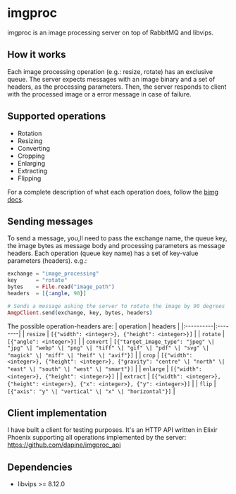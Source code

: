 # imgproc

imgproc is an image processing server on top of RabbitMQ and libvips.

## How it works
Each image processing operation (e.g.: resize, rotate) has an exclusive queue. The server expects messages with an image binary and a set of headers, as the processing parameters.
Then, the server responds to client with the processed image or a error message in case of failure.

## Supported operations
- Rotation
- Resizing
- Converting
- Cropping
- Enlarging
- Extracting
- Flipping

For a complete description of what each operation does, follow the [bimg docs](https://pkg.go.dev/github.com/h2non/bimg).

## Sending messages
To send a message, you,ll need to pass the exchange name, the queue key, the image bytes as message body and processing parameters as message headers.
Each operation (queue key name) has a set of key-value parameters (headers).
e.g.:
```elixir
exchange = "image_processing"
key      = "rotate"
bytes    = File.read("image_path")
headers  = [{:angle, 90}]

# Sends a message asking the server to rotate the image by 90 degrees
AmqpClient.send(exchange, key, bytes, headers)
```

The possible operation-headers are:
| operation | headers |
|:----------|:--------|
| `resize`    | `[{"width": <integer>}, {"height": <integer>}]` |
| `rotate`    | `[{"angle": <integer>}]` |
| `convert`    | `[{"target_image_type": "jpeg" \| "jpg" \| "webp" \| "png" \| "tiff" \| "gif" \| "pdf" \| "svg" \| "magick" \| "miff" \| "heif" \| "avif"}]` |
| `crop`    | `[{"width": <integer>}, {"height": <integer>}, {"gravity": "centre" \| "north" \| "east" \| "south" \| "west" \| "smart"}]` |
| `enlarge`    | `[{"width": <integer>}, {"height": <integer>}]` |
| `extract`    | `[{"width": <integer>}, {"height": <integer>}, {"x": <integer>}, {"y": <integer>}]` |
| `flip`    | `[{"axis": "y" \| "vertical" \| "x" \| "horizontal"}]` |


## Client implementation
I have built a client for testing purposes. It's an HTTP API written in Elixir Phoenix supporting all operations implemented by the server:
<https://github.com/dapine/imgproc_api>

## Dependencies
- libvips >= 8.12.0
